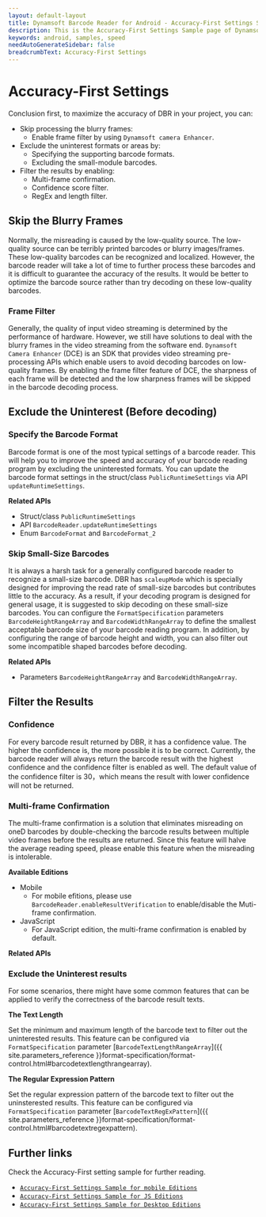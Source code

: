 ```yaml
---
layout: default-layout
title: Dynamsoft Barcode Reader for Android - Accuracy-First Settings Samples
description: This is the Accuracy-First Settings Sample page of Dynamsoft Barcode Reader for Android SDK.
keywords: android, samples, speed
needAutoGenerateSidebar: false
breadcrumbText: Accuracy-First Settings
---
```


# Accuracy-First Settings

Conclusion first, to maximize the accuracy of DBR in your project, you can:

- Skip processing the blurry frames:
  - Enable frame filter by using `Dynamsoft camera Enhancer`.
- Exclude the uninterest formats or areas by:
  - Specifying the supporting barcode formats.
  - Excluding the small-module barcodes.
- Filter the results by enabling:
  - Multi-frame confirmation.
  - Confidence score filter.
  - RegEx and length filter.

## Skip the Blurry Frames

Normally, the misreading is caused by the low-quality source. The low-quality source can be terribly printed barcodes or blurry images/frames. These low-quality barcodes can be recognized and localized. However, the barcode reader will take a lot of time to further process these barcodes and it is difficult to guarantee the accuracy of the results. It would be better to optimize the barcode source rather than try decoding on these low-quality barcodes.

### Frame Filter

Generally, the quality of input video streaming is determined by the performance of hardware. However, we still have solutions to deal with the blurry frames in the video streaming from the software end. `Dynamsoft Camera Enhancer` (DCE) is an SDK that provides video streaming pre-processing APIs which enable users to avoid decoding barcodes on low-quality frames. By enabling the frame filter feature of DCE, the sharpness of each frame will be detected and the low sharpness frames will be skipped in the barcode decoding process.

## Exclude the Uninterest (Before decoding)

### Specify the Barcode Format

Barcode format is one of the most typical settings of a barcode reader. This will help you to improve the speed and accuracy of your barcode reading program by excluding the uninterested formats. You can update the barcode format settings in the struct/class `PublicRuntimeSettings` via API `updateRuntimeSettings`.

**Related APIs**

- Struct/class `PublicRuntimeSettings`
- API `BarcodeReader.updateRuntimeSettings`
- Enum `BarcodeFormat` and `BarcodeFormat_2`

### Skip Small-Size Barcodes

It is always a harsh task for a generally configured barcode reader to recognize a small-size barcode. DBR has `scaleupMode` which is specially designed for improving the read rate of small-size barcodes but contributes little to the accuracy. As a result, if your decoding program is designed for general usage, it is suggested to skip decoding on these small-size barcodes. You can configure the `FormatSpecification` parameters `BarcodeHeightRangeArray` and `BarcodeWidthRangeArray` to define the smallest acceptable barcode size of your barcode reading program. In addition, by configuring the range of barcode height and width, you can also filter out some incompatible shaped barcodes before decoding.

**Related APIs**

- Parameters `BarcodeHeightRangeArray` and `BarcodeWidthRangeArray`.

## Filter the Results

### Confidence

For every barcode result returned by DBR, it has a confidence value. The higher the confidence is, the more possible it is to be correct. Currently, the barcode reader will always return the barcode result with the highest confidence and the confidence filter is enabled as well. The default value of the confidence filter is 30，which means the result with lower confidence will not be returned.

### Multi-frame Confirmation

The multi-frame confirmation is a solution that eliminates misreading on oneD barcodes by double-checking the barcode results between multiple video frames before the results are returned. Since this feature will halve the average reading speed, please enable this feature when the misreading is intolerable.

**Available Editions**

- Mobile
  - For mobile efitions, please use `BarcodeReader.enableResultVerification` to enable/disable the Muti-frame confirmation.
- JavaScript
  - For JavaScript edition, the multi-frame confirmation is enabled by default.

**Related APIs**

### Exclude the Uninterest results

For some scenarios, there might have some common features that can be applied to verify the correctness of the barcode result texts.

**The Text Length**

Set the minimum and maximum length of the barcode text to filter out the uninterested results. This feature can be configured via `FormatSpecification` parameter [`BarcodeTextLengthRangeArray`]({{ site.parameters_reference }}format-specification/format-control.html#barcodetextlengthrangearray).

**The Regular Expression Pattern**

Set the regular expression pattern of the barcode text to filter out the uninsterested results. This feature can be configured via `FormatSpecification` parameter [`BarcodeTextRegExPattern`]({{ site.parameters_reference }}format-specification/format-control.html#barcodetextregexpattern).

## Further links

Check the Accuracy-First setting sample for further reading.

- [`Accuracy-First Settings Sample for mobile Editions`]()
- [`Accuracy-First Settings Sample for JS Editions`]()
- [`Accuracy-First Settings Sample for Desktop Editions`]()
